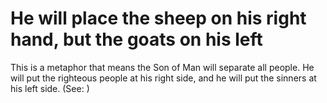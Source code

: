 
# He will place the sheep on his right hand, but the goats on his left
This is a metaphor that means the Son of Man will separate all people. He will put the righteous people at his right side, and he will put the sinners at his left side. (See: )
